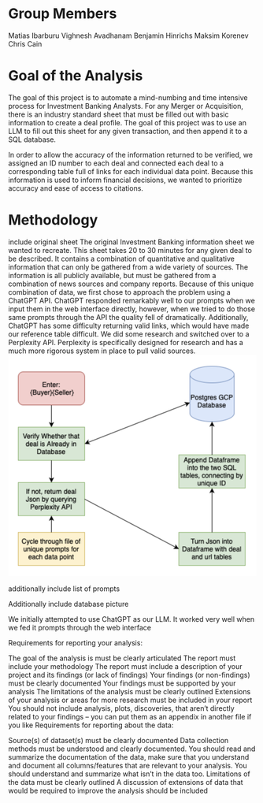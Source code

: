# Group Members
Matias Ibarburu
Vighnesh Avadhanam
Benjamin Hinrichs
Maksim Korenev
Chris Cain

# Goal of the Analysis
The goal of this project is to automate a mind-numbing and time intensive process for Investment Banking Analysts. For any Merger or Acquisition, there is an industry standard sheet that must be filled out with basic information to create a deal profile. The goal of this project was to use an LLM to fill out this sheet for any given transaction, and then append it to a SQL database.

In order to allow the accuracy of the information returned to be verified, we assigned an ID number to each deal and connected each deal to a corresponding table full of links for each individual data point. 
Because this information is used to inform financial decisions, we wanted to prioritize accuracy and ease of access to citations. 
# Methodology
include original sheet
The original Investment Banking information sheet we wanted to recreate. This sheet takes 20 to 30 minutes for any given deal to be described. It contains a combination of quantitative and qualitative information that can only be gathered from a wide variety of sources. The information is all publicly available, but must be gathered from a combination of news sources and company reports. 
Because of this unique combination of data, we first chose to approach the problem using a ChatGPT API. ChatGPT responded remarkably well to our prompts when we input them in the web interface directly, however, when we tried to do those same prompts through the API the quality fell of dramatically. Additionally, ChatGPT has some difficulty returning valid links, which would have made our reference table difficult.
We did some research and switched over to a Perplexity API. Perplexity is specifically designed for research and has a much more rigorous system in place to pull valid sources. 
![](images/graphfinal.png)

additionally include list of prompts

Additionally include database picture

We initially attempted to use ChatGPT as our LLM. It worked very well when we fed it prompts through the web interface



Requirements for reporting your analysis:

The goal of the analysis is must be clearly articulated
The report must include your methodology
The report must include a description of your project and its findings (or lack of findings)
Your findings (or non-findings) must be clearly documented
Your findings must be supported by your analysis
The limitations of the analysis must be clearly outlined
Extensions of your analysis or areas for more research must be included in your report
You should not include analysis, plots, discoveries, that aren’t directly related to your findings – you can put them as an appendix in another file if you like
Requirements for reporting about the data:

Source(s) of dataset(s) must be clearly documented
Data collection methods must be understood and clearly documented. You should read and summarize the documentation of the data, make sure that you understand and document all columns/features that are relevant to your analysis. You should understand and summarize what isn’t in the data too.
Limitations of the data must be clearly outlined
A discussion of extensions of data that would be required to improve the analysis should be included
